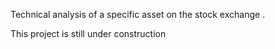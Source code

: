 Technical analysis of a specific asset on the stock exchange .

This project is still under construction
